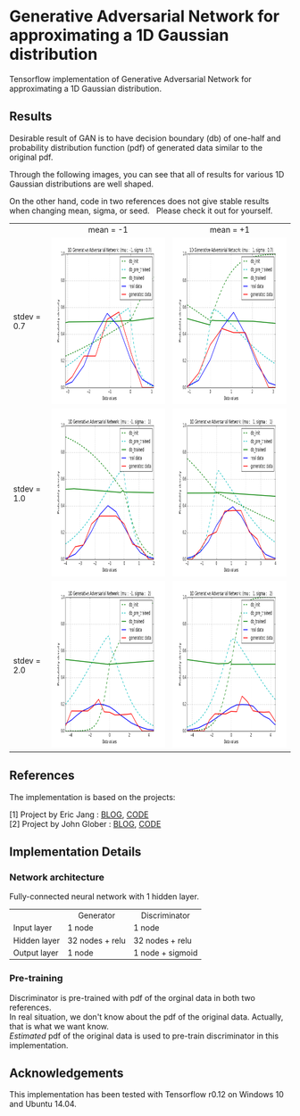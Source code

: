 # Generative Adversarial Network for approximating a 1D Gaussian distribution
Tensorflow implementation of Generative Adversarial Network for approximating a 1D Gaussian distribution.

## Results

Desirable result of GAN is to have decision boundary (db) of one-half and probability distribution function (pdf) of generated data similar to the original pdf.

Through the following images, you can see that all of results for various 1D Gaussian distributions are well shaped.  

On the other hand, code in two references does not give stable results when changing mean, sigma, or seed.  
Please check it out for yourself. 

<table align='center'>
<tr align='center'>
<td></td>
<td> mean = -1 </td>
<td> mean = +1 </td>
</tr>
<tr>
<td> stdev = 0.7 </td>
<td><img src = 'results/GAN_1d_gaussian_mu_-1_sigma_0.7.png' height = '300px'>
<td><img src = 'results/GAN_1d_gaussian_mu_1_sigma_0.7.png' height = '300px'>
</tr>
<tr>
<td> stdev = 1.0 </td>
<td><img src = 'results/GAN_1d_gaussian_mu_-1_sigma_1.png' height = '300px'>
<td><img src = 'results/GAN_1d_gaussian_mu_1_sigma_1.png' height = '300px'>
</tr>
<tr>
<td> stdev = 2.0 </td>
<td><img src = 'results/GAN_1d_gaussian_mu_-1_sigma_2.png' height = '300px'>
<td><img src = 'results/GAN_1d_gaussian_mu_1_sigma_2.png' height = '300px'>
</tr>
</table>

## References

The implementation is based on the projects:

[1] Project by Eric Jang : [BLOG](http://blog.evjang.com/2016/06/generative-adversarial-nets-in.html), [CODE](https://github.com/ericjang/genadv_tutorial)  
[2] Project by John Glober : [BLOG](http://blog.aylien.com/introduction-generative-adversarial-networks-code-tensorflow/), [CODE](https://github.com/AYLIEN/gan-intro)

## Implementation Details
### Network architecture
Fully-connected neural network with 1 hidden layer.
<table align='center'>
<tr align='center'>
<td></td>
<td> Generator </td>
<td> Discriminator </td>
</tr>
<tr>
<td> Input layer </td>
<td> 1 node </td>
<td> 1 node </td>
</tr>
<tr>
<td> Hidden layer </td>
<td> 32 nodes + relu </td>
<td> 32 nodes + relu  </td>
</tr>
<tr>
<td> Output layer </td>
<td> 1 node </td>
<td> 1 node + sigmoid  </td>
</tr>
</table>

### Pre-training
Discriminator is pre-trained with pdf of the orginal data in both two references.  
In real situation, we don't know about the pdf of the original data. Actually, that is what we want know.  
*Estimated* pdf of the original data is used to pre-train discriminator in this implementation.

## Acknowledgements
This implementation has been tested with Tensorflow r0.12 on Windows 10 and Ubuntu 14.04.
